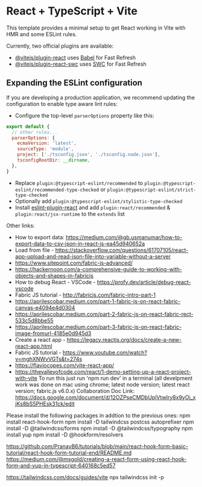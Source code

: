 # React + TypeScript + Vite

This template provides a minimal setup to get React working in Vite with HMR and some ESLint rules.

Currently, two official plugins are available:

- [@vitejs/plugin-react](https://github.com/vitejs/vite-plugin-react/blob/main/packages/plugin-react/README.md) uses [Babel](https://babeljs.io/) for Fast Refresh
- [@vitejs/plugin-react-swc](https://github.com/vitejs/vite-plugin-react-swc) uses [SWC](https://swc.rs/) for Fast Refresh

## Expanding the ESLint configuration

If you are developing a production application, we recommend updating the configuration to enable type aware lint rules:

- Configure the top-level `parserOptions` property like this:

```js
export default {
  // other rules...
  parserOptions: {
    ecmaVersion: 'latest',
    sourceType: 'module',
    project: ['./tsconfig.json', './tsconfig.node.json'],
    tsconfigRootDir: __dirname,
  },
}
```

- Replace `plugin:@typescript-eslint/recommended` to `plugin:@typescript-eslint/recommended-type-checked` or `plugin:@typescript-eslint/strict-type-checked`
- Optionally add `plugin:@typescript-eslint/stylistic-type-checked`
- Install [eslint-plugin-react](https://github.com/jsx-eslint/eslint-plugin-react) and add `plugin:react/recommended` & `plugin:react/jsx-runtime` to the `extends` list

Other links:
* How to export data: https://medium.com/@gb.usmanumar/how-to-export-data-to-csv-json-in-react-js-ea45d940652a
* Load from file - https://stackoverflow.com/questions/61707105/react-app-upload-and-read-json-file-into-variable-without-a-server
* https://www.sitepoint.com/fabric-js-advanced/
* https://hackernoon.com/a-comprehensive-guide-to-working-with-objects-and-shapes-in-fabricjs
* How to debug React - VSCode - https://profy.dev/article/debug-react-vscode
* Fabric JS tutorial - http://fabricjs.com/fabric-intro-part-1
* https://aprilescobar.medium.com/part-1-fabric-js-on-react-fabric-canvas-e4094e4d0304
* https://aprilescobar.medium.com/part-2-fabric-js-on-react-fabric-rect-533c5d8bbe55
* https://aprilescobar.medium.com/part-3-fabric-js-on-react-fabric-image-fromurl-4185e0d945d3
* Create a react app - https://legacy.reactjs.org/docs/create-a-new-react-app.html
* Fabric JS tutorial - https://www.youtube.com/watch?v=mghXNWvVGTs&t=274s
* https://flaviocopes.com/vite-react-app/
* https://thevalleyofcode.com/react/1-demo-setting-up-a-react-project-with-vite
To run this just run 'npm run dev' in a terminal (all develpment work was done on mac using chrome; latest node version; latest react version; fabric.js v6.0.x)
Collaboration Doc Link: https://docs.google.com/document/d/12OZPseCMDbUplVtwIry8x9yOj_xjKs8bS5PHEsk31ck/edit

Please install the following packages in addtion to the previous ones:
npm install react-hook-form
npm install -D tailwindcss postcss autoprefixer
npm install -D @tailwindcss/forms
npm install -D @tailwindcss/typography
npm install yup
npm install -D @hookform/resolvers


https://github.com/PranavB6/tutorials/blob/main/react-hook-form-basic-tutorial/react-hook-form-tutorial-end/README.md
https://medium.com/@msgold/creating-a-react-form-using-react-hook-form-and-yup-in-typescript-640168c5ed57


https://tailwindcss.com/docs/guides/vite
npx tailwindcss init -p